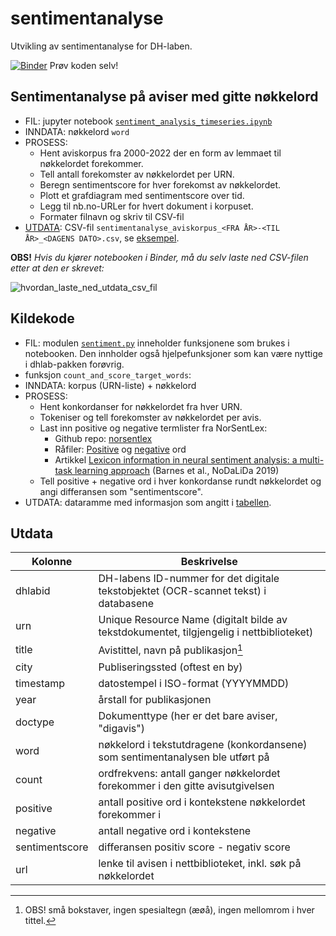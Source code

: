 # sentimentanalyse
Utvikling av sentimentanalyse for DH-laben.

[![Binder](https://mybinder.org/badge_logo.svg)](https://mybinder.org/v2/gh/Sprakbanken/sentimentanalyse/main?labpath=sentiment_analysis_timeseries.ipynb)
Prøv koden selv!

## Sentimentanalyse på aviser med gitte nøkkelord

* FIL: jupyter notebook [`sentiment_analysis_timeseries.ipynb`](sentiment_analysis_timeseries.ipynb)
* INNDATA: nøkkelord `word`
* PROSESS:
    - Hent aviskorpus fra 2000-2022 der en form av lemmaet til nøkkelordet forekommer.
    - Tell antall forekomster av nøkkelordet per URN.
    - Beregn sentimentscore for hver forekomst av nøkkelordet.
    - Plott et grafdiagram med sentimentscore over tid.
    - Legg til nb.no-URLer for hvert dokument i korpuset.
    - Formater filnavn og skriv til CSV-fil
* [UTDATA](#utdata): CSV-fil `sentimentanalyse_aviskorpus_<FRA ÅR>-<TIL ÅR>_<DAGENS DATO>.csv`, se [eksempel](sentimentanalyse_aviskorpus_2000-2022_2023-01-03.csv). 

**OBS!** _Hvis du kjører notebooken i Binder, må du selv laste ned CSV-filen etter at den er skrevet:_

![hvordan_laste_ned_utdata_csv_fil](https://user-images.githubusercontent.com/37677043/210516721-61b849a1-256f-4ca4-b268-f96d3adbe787.png)


## Kildekode

* FIL: modulen [`sentiment.py`](sentiment.py) inneholder funksjonene som brukes i notebooken. Den innholder også hjelpefunksjoner som kan være nyttige i dhlab-pakken forøvrig.
* funksjon `count_and_score_target_words`:
* INNDATA: korpus (URN-liste) + nøkkelord
* PROSESS:
  * Hent konkordanser for nøkkelordet fra hver URN.
  * Tokeniser og tell forekomster av nøkkelordet per avis.
  * Last inn positive og negative termlister fra NorSentLex:
    - Github repo: [norsentlex](https://github.com/ltgoslo/norsentlex)
    - Råfiler: [Positive](https://raw.githubusercontent.com/ltgoslo/norsentlex/master/Fullform/Fullform_Positive_lexicon.txt) og [negative](https://raw.githubusercontent.com/ltgoslo/norsentlex/master/Fullform/Fullform_Negative_lexicon.txt) ord
    - Artikkel [Lexicon information in neural sentiment analysis:
    a multi-task learning approach](https://aclanthology.org/W19-6119) (Barnes et al., NoDaLiDa 2019)
  * Tell positive + negative ord i hver konkordanse rundt nøkkelordet og angi differansen som "sentimentscore".
* UTDATA: dataramme med informasjon som angitt i [tabellen](#utdata).

## Utdata

| Kolonne | Beskrivelse |
| --- | --- |
| dhlabid | DH-labens ID-nummer for det digitale tekstobjektet (OCR-scannet tekst) i databasene |
| urn | Unique Resource Name (digitalt bilde av tekstdokumentet, tilgjengelig i nettbiblioteket) |
| title |  Avistittel, navn på publikasjon[^1] |
| city  | Publiseringssted (oftest en by) |
| timestamp  | datostempel i ISO-format (YYYYMMDD) |
| year | årstall for publikasjonen |
| doctype | Dokumenttype (her er det bare aviser, "digavis") |
| word | nøkkelord i tekstutdragene (konkordansene) som sentimentanalysen ble utført på
| count | ordfrekvens: antall ganger nøkkelordet forekommer i den gitte avisutgivelsen |
| positive | antall positive ord i kontekstene nøkkelordet forekommer i |
| negative | antall negative ord i kontekstene |
| sentimentscore  | differansen positiv score - negativ score |
| url | lenke til avisen i nettbiblioteket, inkl. søk på nøkkelordet |

[^1]: OBS! små bokstaver, ingen spesialtegn (æøå), ingen mellomrom i hver tittel.

